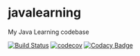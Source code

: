 # javalearning

My Java Learning codebase

[![Build Status](https://travis-ci.org/samidubey/javalearning.svg?branch=master)](https://travis-ci.org/samidubey/javalearning.svg?branch=master) [![codecov](https://codecov.io/gh/samidubey/javalearning/branch/master/graph/badge.svg)](https://codecov.io/gh/samidubey/javalearning) [![Codacy Badge](https://api.codacy.com/project/badge/Grade/6a44eae05f8a49f793b9468803689257)](https://www.codacy.com/app/samidubey/javalearning?utm_source=github.com&amp;utm_medium=referral&amp;utm_content=samidubey/javalearning&amp;utm_campaign=Badge_Grade)
